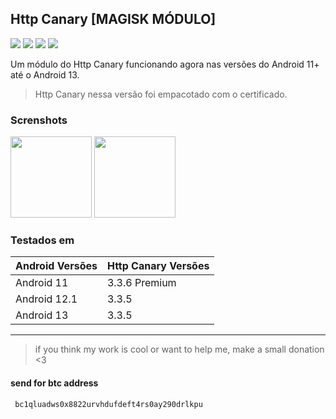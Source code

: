 ## Http Canary [MAGISK MÓDULO]

![](https://img.shields.io/github/downloads/AkariOficial/HttpCanary-Magisk/total)
![](https://img.shields.io/github/issues/AkariOficial/HttpCanary-Magisk)
![](https://img.shields.io/github/v/tag/AkariOficial/HttpCanary-Magisk)
![](https://img.shields.io/github/v/release/AkariOficial/HttpCanary-Magisk?include_prereleases)


Um módulo do Http Canary funcionando agora nas versões do Android 11+ até o Android 13.
> Http Canary nessa versão foi empacotado com o certificado.

### Screnshots

<p float="left">
    <img src="https://user-images.githubusercontent.com/58480908/201299261-ea83036d-92f8-4ee7-b45b-33a09c0c0f17.png" width=130/>
    <img src="https://user-images.githubusercontent.com/58480908/201299459-9b258447-05e1-47e3-8787-804b88f2f089.png" width=130/>
</p>

### Testados em
|Android Versões|Http Canary Versões|
|-|-|
Android 11|3.3.6 Premium
Android 12.1|3.3.5
Android 13|3.3.5

---

> if you think my work is cool or want to help me, make a small donation <3
#### send for btc address
```
 bc1qluadws0x8822urvhdufdeft4rs0ay290drlkpu
```
